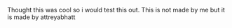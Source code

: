 Thought this was cool so i would test this out. This is not made by me but it is made by attreyabhatt
